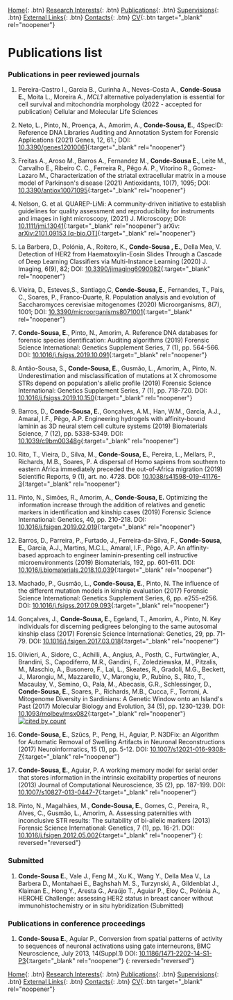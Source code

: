 [Home](https://econdesousa.github.io){: .btn}
[Research Interests](https://econdesousa.github.io/ResearchInterests){: .btn}
[Publications](https://econdesousa.github.io/Publications){: .btn}
[Supervisions](https://econdesousa.github.io/Supervision){: .btn}
[External Links](https://econdesousa.github.io/Links){: .btn}
[Contacts](https://econdesousa.github.io/Contacts){: .btn}
[CV](assets/CurriculumVitaeECS.pdf){:.btn target="_blank" rel="noopener"}
<!-- [HEROHE](https://econdesousa.github.io/HEROHE){: .btn} -->


# Publications list

### Publications in peer reviewed journals

1. Pereira-Castro I., Garcia B., Curinha A., Neves-Costa A., **Conde-Sousa E.**, Moita L., Moreira A., 
<i>MCL1</i> alternative polyadenylation is essential for cell survival and mitochondria morphology 
(2022 - accepted for publication) Cellular and Molecular Life Sciences 

1. Neto, L., Pinto, N., Proença, A., Amorim, A., **Conde-Sousa, E.**, 
4SpecID: Reference DNA Libraries Auditing and Annotation System for Forensic Applications 
(2021) Genes, 12, 61.; DOI: [10.3390/genes12010061](https://doi.org/10.3390/genes12010061){:target="_blank" rel="noopener"}

1. Freitas A., Aroso M., Barros A., Fernandez M., **Conde-Sousa E.**, Leite M., Carvalho E., Ribeiro C. C., Ferreira R., Pêgo A. P., Vitorino R., Gomez-Lazaro M., 
Characterization of the striatal extracellular matrix in a mouse model of Parkinson's disease 
(2021) Antioxidants, 10(7), 1095; DOI: [10.3390/antiox10071095](https://doi.org/10.3390/antiox10071095){:target="_blank" rel="noopener"}

1. Nelson, G. et al. QUAREP-LiMi: A community-driven initiative to establish guidelines for quality assessment and reproducibility for instruments and images in light microscopy, 
(2021) J. Microscopy; DOI: [10.1111/jmi.13041](https://doi.org/10.1111/jmi.13041){:target="_blank" rel="noopener"}
arXiv: [arXiv:2101.09153 \[q-bio.OT\]](https://arxiv.org/abs/2101.09153){:target="_blank" rel="noopener"}

1. La Barbera, D., Polónia, A., Roitero, K., **Conde-Sousa , E.**, Della Mea, V. 
Detection of HER2 from Haematoxylin-Eosin Slides Through a Cascade of Deep Learning Classifiers via Multi-Instance Learning 
(2020) J. Imaging, 6(9), 82; DOI: [10.3390/jimaging6090082](https://doi.org/10.3390/jimaging6090082){:target="_blank" rel="noopener"}

1. Vieira, D., Esteves,S., Santiago,C, **Conde-Sousa, E.**, Fernandes, T., Pais, C.,  Soares, P., Franco-Duarte, R.
Population analysis and evolution of Saccharomyces cerevisiae mitogenomes (2020) Microorganisms, 8(7), 1001; DOI: [10.3390/microorganisms8071001](https://www.mdpi.com/2076-2607/8/7/1001){:target="_blank" rel="noopener"}

1. **Conde-Sousa, E.**, Pinto, N., Amorim, A.
Reference DNA databases for forensic species identification: Auditing algorithms
(2019) Forensic Science International: Genetics Supplement Series, 7 (1), pp. 564-566. 
DOI: [10.1016/j.fsigss.2019.10.091](https://doi.org/10.1016/j.fsigss.2019.10.091){:target="_blank" rel="noopener"}

1. Antão-Sousa, S., **Conde-Sousa, E.**, Gusmão, L., Amorim, A., Pinto, N.
Underestimation and misclassification of mutations at X chromosome STRs depend on population's allelic profile
(2019) Forensic Science International: Genetics Supplement Series, 7 (1), pp. 718-720. 
DOI: [10.1016/j.fsigss.2019.10.150](https://www.scopus.com/inward/record.uri?eid=2-s2.0-85074422780&doi=10.1016%2fj.fsigss.2019.10.150&partnerID=40&md5=b19974b6398b8bc58534fc0d9bd20720){:target="_blank" rel="noopener"}

1. Barros, D., **Conde-Sousa, E.**, Gonçalves, A.M., Han, W.M., García, A.J., Amaral, I.F., Pêgo, A.P.
Engineering hydrogels with affinity-bound laminin as 3D neural stem cell culture systems
(2019) Biomaterials Science, 7 (12), pp. 5338-5349. 
DOI: [10.1039/c9bm00348g](https://www.scopus.com/inward/record.uri?eid=2-s2.0-85075289598&doi=10.1039%2fc9bm00348g&partnerID=40&md5=a0e7f0c71fd70ab7bdc048f86ae4f180){:target="_blank" rel="noopener"}

1. Rito, T., Vieira, D., Silva, M., **Conde-Sousa, E.**, Pereira, L., Mellars, P., Richards, M.B., Soares, P.
A dispersal of Homo sapiens from southern to eastern Africa immediately preceded the out-of-Africa migration
(2019) Scientific Reports, 9 (1), art. no. 4728. 
DOI: [10.1038/s41598-019-41176-3](https://www.scopus.com/inward/record.uri?eid=2-s2.0-85063327488&doi=10.1038%2fs41598-019-41176-3&partnerID=40&md5=35208bd4c89e861732c183eadc73b89c){:target="_blank" rel="noopener"}

1. Pinto, N., Simões, R., Amorim, A., **Conde-Sousa, E.**
Optimizing the information increase through the addition of relatives and genetic markers in identification and kinship cases
(2019) Forensic Science International: Genetics, 40, pp. 210-218.
DOI: [10.1016/j.fsigen.2019.02.019](https://www.scopus.com/inward/record.uri?eid=2-s2.0-85063328691&doi=10.1016%2fj.fsigen.2019.02.019&partnerID=40&md5=336ca72be7049d758d8788b1db7a59ac){:target="_blank" rel="noopener"}

1. Barros, D., Parreira, P., Furtado, J., Ferreira-da-Silva, F., **Conde-Sousa, E.**, García, A.J., Martins, M.C.L., Amaral, I.F., Pêgo, A.P.
An affinity-based approach to engineer laminin-presenting cell instructive microenvironments
(2019) Biomaterials, 192, pp. 601-611. 
DOI: [10.1016/j.biomaterials.2018.10.039](https://www.scopus.com/inward/record.uri?eid=2-s2.0-85059918479&doi=10.1016%2fj.biomaterials.2018.10.039&partnerID=40&md5=0373ed56085b272c3cfab32d6bed9b2f){:target="_blank" rel="noopener"}

1. Machado, P., Gusmão, L., **Conde-Sousa, E.**, Pinto, N.
The influence of the different mutation models in kinship evaluation
(2017) Forensic Science International: Genetics Supplement Series, 6, pp. e255-e256. 
DOI: [10.1016/j.fsigss.2017.09.093](https://www.scopus.com/inward/record.uri?eid=2-s2.0-85030265608&doi=10.1016%2fj.fsigss.2017.09.093&partnerID=40&md5=91eb09d7fa830a33413480548657f060){:target="_blank" rel="noopener"}

1. Gonçalves, J., **Conde-Sousa, E.**, Egeland, T., Amorim, A., Pinto, N.
Key individuals for discerning pedigrees belonging to the same autosomal kinship class
(2017) Forensic Science International: Genetics, 29, pp. 71-79. 
DOI: [10.1016/j.fsigen.2017.03.018](https://www.scopus.com/inward/record.uri?eid=2-s2.0-85016474088&doi=10.1016%2fj.fsigen.2017.03.018&partnerID=40&md5=5780d8008b744c5570399785fdb530a3){:target="_blank" rel="noopener"}

1. Olivieri, A., Sidore, C., Achilli, A., Angius, A., Posth, C., Furtwängler, A., Brandini, S., Capodiferro, M.R., Gandini, F., Zoledziewska, M., Pitzalis, M., Maschio, A., Busonero, F., Lai, L., Skeates, R., Gradoli, M.G., Beckett, J., Marongiu, M., Mazzarello, V., Marongiu, P., Rubino, S., Rito, T., Macaulay, V., Semino, O., Pala, M., Abecasis, G.R., Schlessinger, D., **Conde-Sousa, E.**, Soares, P., Richards, M.B., Cucca, F., Torroni, A.
Mitogenome Diversity in Sardinians: A Genetic Window onto an Island's Past
(2017) Molecular Biology and Evolution, 34 (5), pp. 1230-1239. 
DOI: [10.1093/molbev/msx082](https://www.scopus.com/inward/record.uri?eid=2-s2.0-85019115396&doi=10.1093%2fmolbev%2fmsx082&partnerID=40&md5=5448670b750362fe8d463f02a6a8d37a){:target="_blank" rel="noopener"} 
<a target="_blank" href="http://www.scopus.com/inward/citedby.url?partnerID=HzOxMe3b&scp=0037070197&origin=inward"><image src="https://api.elsevier.com/content/abstract/citation-count?doi=10.1093%2Fmolbev%2Fmsx082&apiKey=7f59af901d2d86f78a1fd60c1bf9426a&httpAccept=text%2Fhtml" border="0" alt="cited by count"/></a>


1. **Conde-Sousa, E.**, Szücs, P., Peng, H., Aguiar, P.
N3DFix: an Algorithm for Automatic Removal of Swelling Artifacts in Neuronal Reconstructions
(2017) Neuroinformatics, 15 (1), pp. 5-12. 
DOI: [10.1007/s12021-016-9308-7](https://www.scopus.com/inward/record.uri?eid=2-s2.0-84978143735&doi=10.1007%2fs12021-016-9308-7&partnerID=40&md5=809b56018c71ad5f30b836ce2d353977){:target="_blank" rel="noopener"}

1. **Conde-Sousa, E.**, Aguiar, P.
A working memory model for serial order that stores information in the intrinsic excitability properties of neurons
(2013) Journal of Computational Neuroscience, 35 (2), pp. 187-199. 
DOI: [10.1007/s10827-013-0447-7](https://www.scopus.com/inward/record.uri?eid=2-s2.0-84883784747&doi=10.1007%2fs10827-013-0447-7&partnerID=40&md5=7a148e606b5d8b07ac905d83796449a9){:target="_blank" rel="noopener"}

1. Pinto, N., Magalhães, M., **Conde-Sousa, E.**, Gomes, C., Pereira, R., Alves, C., Gusmão, L., Amorim, A.
Assessing paternities with inconclusive STR results: The suitability of bi-allelic markers
(2013) Forensic Science International: Genetics, 7 (1), pp. 16-21. 
DOI: [10.1016/j.fsigen.2012.05.002](https://www.scopus.com/inward/record.uri?eid=2-s2.0-84869501759&doi=10.1016%2fj.fsigen.2012.05.002&partnerID=40&md5=e096d984879fd293188cd76398a35e78){:target="_blank" rel="noopener"}
{: reversed="reversed"}


### Submitted

1.  **Conde-Sousa E.**, Vale J., Feng M., Xu K., Wang Y., Della Mea V., La Barbera D., Montahaei E., Baghshah M. S., Turzynski, A., Gildenblat J., Klaiman E., Hong Y., Aresta G., Araújo T., Aguiar P., Eloy C., Polónia A., HEROHE Challenge: assessing HER2 status in breast cancer without immunohistochemistry or in situ hybridization (Submitted)




### Publications in conference proceedings

1.  **Conde-Sousa E.**, Aguiar P., Conversion from spatial patterns of activity to sequences of neuronal activations using gate interneurons, BMC Neuroscience, July 2013, 14(Suppl.1)
DOI: [10.1186/1471-2202-14-S1-P3](https://doi.org/10.1186/1471-2202-14-S1-P3){:target="_blank" rel="noopener"}
{: reversed="reversed"}




[Home](https://econdesousa.github.io){: .btn}
[Research Interests](https://econdesousa.github.io/ResearchInterests){: .btn}
[Publications](https://econdesousa.github.io/Publications){: .btn}
[Supervisions](https://econdesousa.github.io/Supervision){: .btn}
[External Links](https://econdesousa.github.io/Links){: .btn}
[Contacts](https://econdesousa.github.io/Contacts){: .btn}
[CV](assets/CurriculumVitaeECS.pdf){:.btn target="_blank" rel="noopener"}
<!-- [HEROHE](https://econdesousa.github.io/HEROHE){: .btn} -->


<!-- Global site tag (gtag.js) - Google Analytics -->
<script async src="https://www.googletagmanager.com/gtag/js?id=G-3JWYKYVYDZ"></script>
<script>
  window.dataLayer = window.dataLayer || [];
  function gtag(){dataLayer.push(arguments);}
  gtag('js', new Date());

  gtag('config', 'G-3JWYKYVYDZ');
</script>